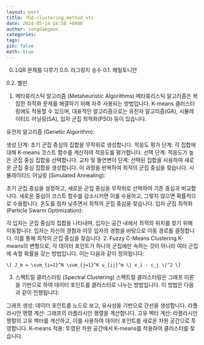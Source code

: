 ```yaml
---
layout: post
title: 개념-clustering_method_etc
date: 2024-05-14 16:50 +0900
author: songdaegeun
categories:
tags:
pin: false
math: true
---
```



0. LQR 문제를 다루기
0.0. 라그랑지 승수
0.1. 해밀토니안

0.2. 벨만


1. 메타휴리스틱 알고리즘 (Metaheuristic Algorithms)
메타휴리스틱 알고리즘은 복잡한 최적화 문제를 해결하기 위해 자주 사용되는 방법입니다. K-means 클러스터링에도 적용할 수 있으며, 대표적인 알고리즘으로는 유전자 알고리즘(GA), 시뮬레이티드 어닐링(SA), 입자 군집 최적화(PSO) 등이 있습니다.

유전자 알고리즘 (Genetic Algorithm):

생성 단계: 초기 군집 중심의 집합을 무작위로 생성합니다.
적응도 평가 단계: 각 집합에 대해 K-means 코스트 함수를 계산하여 적응도를 평가합니다.
선택 단계: 적응도가 높은 군집 중심 집합을 선택합니다.
교차 및 돌연변이 단계: 선택된 집합을 사용하여 새로운 군집 중심 집합을 생성합니다.
이 과정을 반복하여 최적의 군집 중심을 찾습니다.
시뮬레이티드 어닐링 (Simulated Annealing):

초기 군집 중심을 설정하고, 새로운 군집 중심을 무작위로 선택하여 기존 중심과 비교합니다.
새로운 중심이 코스트 함수를 감소시키면 이를 수용하고, 그렇지 않으면 확률적으로 수용합니다.
온도를 점차 낮추면서 최적의 군집 중심을 찾습니다.
입자 군집 최적화 (Particle Swarm Optimization):

각 입자는 군집 중심의 집합을 나타내며, 입자는 공간 내에서 최적의 위치를 찾기 위해 이동합니다.
입자는 자신의 경험과 이웃 입자의 경험을 바탕으로 이동 경로를 결정합니다.
이를 통해 최적의 군집 중심을 찾습니다.
2. Fuzzy C-Means Clustering
K-means의 변형으로, 각 데이터 포인트가 하나의 군집에만 속하는 것이 아니라 여러 군집에 속할 확률을 갖는 방법입니다. 이는 다음과 같이 정의됩니다:

```
\[ J_m = \sum_{i=1}^N \sum_{j=1}^K u_{ij}^m \| x_i - c_j \|^2 \]

```

3. 스펙트럴 클러스터링 (Spectral Clustering)
스펙트럴 클러스터링은 그래프 이론을 기반으로 하여 데이터 포인트를 클러스터로 나누는 방법입니다. 이 방법은 다음과 같이 진행됩니다:

그래프 생성: 데이터 포인트를 노드로 보고, 유사성을 기반으로 간선을 생성합니다.
라플라시안 행렬 계산: 그래프의 라플라시안 행렬을 계산합니다.
고유 벡터 계산: 라플라시안 행렬의 고유 벡터를 계산하고, 이를 사용하여 데이터 포인트를 새로운 차원 공간으로 투영합니다.
K-means 적용: 투영된 차원 공간에서 K-means를 적용하여 클러스터를 찾습니다.


